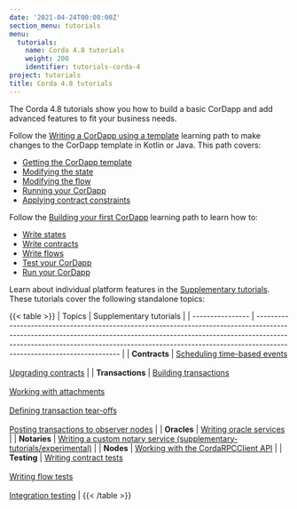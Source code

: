 ```yaml
---
date: '2021-04-24T00:00:00Z'
section_menu: tutorials
menu:
  tutorials:
    name: Corda 4.8 tutorials
    weight: 200
    identifier: tutorials-corda-4
project: tutorials
title: Corda 4.8 tutorials
---
```



The Corda 4.8 tutorials show you how to build a basic CorDapp and add advanced features to fit your business needs.

Follow the [Writing a CorDapp using a template](template-tutorial/writing-a-cordapp-using-a-template.md) learning path to make changes to the CorDapp template in Kotlin or Java. This path covers:

* [Getting the CorDapp template](template-tutorial/obtain-the-cordapp-template.md)
* [Modifying the state](template-tutorial/modify-the-state.md)
* [Modifying the flow](template-tutorial/modify-the-flow.md)
* [Running your CorDapp](template-tutorial/run-your-cordapp.md)
* [Applying contract constraints](template-tutorial/tut-two-party-introduction.md)

Follow the [Building your first CorDapp](build-basic-cordapp/basic-cordapp-intro.md) learning path to learn how to:

* [Write states](build-basic-cordapp/basic-cordapp-state.md)
* [Write contracts](build-basic-cordapp/basic-cordapp-contract.md)
* [Write flows](build-basic-cordapp/basic-cordapp-flows.md)
* [Test your CorDapp](build-basic-cordapp/basic-cordapp-test.md)
* [Run your CorDapp](build-basic-cordapp/basic-cordapp-run.md)

Learn about individual platform features in the [Supplementary tutorials](supplementary-tutorials/supplementary-tutorials-intro.md). These tutorials cover the following standalone topics:

{{< table >}}
| Topics           | Supplementary tutorials                                                                                                                                                                                                                                                            |
| ---------------- | ---------------------------------------------------------------------------------------------------------------------------------------------------------------------------------------------------------------------------------------------------------------------------------- |
| **Contracts**    | [Scheduling time-based events](supplementary-tutorials/event-scheduling.html) <br/><br/> [Upgrading contracts](supplementary-tutorials/contract-upgrade.html)                                                                                                                                                                                 |
| **Transactions** | [Building transactions](supplementary-tutorials/tutorial-building-transactions.html)<br/><br/>[Working with attachments](supplementary-tutorials/tutorial-attachments.html) <br/><br/> [Defining transaction tear-offs](supplementary-tutorials/tutorial-tear-offs.html) <br/><br/> [Posting transactions to observer nodes](supplementary-tutorials/tutorial-observer-nodes.html) |
| **Oracles**      | [Writing oracle services](supplementary-tutorials/oracles.html)                                                                                                                                                                                                                                            |
| **Notaries**     | [Writing a custom notary service (supplementary-tutorials/experimental)](tutorial-custom-notary.html)                                                                                                                                                                                                       |
| **Nodes**        | [Working with the CordaRPCClient API](supplementary-tutorials/tutorial-clientrpc-api.html)                                                                                                                                                                                                                 |
| **Testing**      | [Writing contract tests](supplementary-tutorials/tutorial-test-dsl.md) <br/><br/> [Writing flow tests](supplementary-tutorials/flow-testing.md) <br/><br/> [Integration testing](supplementary-tutorials/integration-testing.md)                                                                                                                           |
{{< /table >}}
